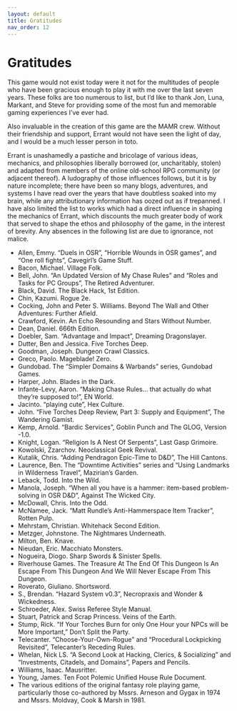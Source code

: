 ```yaml
---
layout: default
title: Gratitudes
nav_order: 12
---
```


# Gratitudes

This game would not exist today were it not for the multitudes of people
who have been gracious enough to play it with me over the last seven
years. These folks are too numerous to list, but I’d like to thank Jon,
Luna, Markant, and Steve for providing some of the most fun and
memorable gaming experiences I’ve ever had.

Also invaluable in the creation of this game are the MAMR crew. Without
their friendship and support, Errant would not have seen the light of
day, and I would be a much lesser person in toto.

Errant is unashamedly a pastiche and bricolage of various ideas,
mechanics, and philosophies liberally borrowed (or, uncharitably,
stolen) and adapted from members of the online old-school RPG community
(or adjacent thereof). A ludography of those influences follows, but it
is by nature incomplete; there have been so many blogs, adventures, and
systems I have read over the years that have doubtless soaked into my
brain, while any attributionary information has oozed out as if
trepanned. I have also limited the list to works which had a direct
influence in shaping the mechanics of Errant, which discounts the much
greater body of work that served to shape the ethos and philosophy of
the game, in the interest of brevity. Any absences in the following list
are due to ignorance, not malice.

-   Allen, Emmy. “Duels in OSR”, “Horrible Wounds in OSR games”, and
    “One roll fights”, Cavegirl’s Game Stuff.
-   Bacon, Michael. Village Folk.
-   Bell, John. “An Updated Version of My Chase Rules” and “Roles and
    Tasks for PC Groups”, The Retired Adventurer.
-   Black, David. The Black Hack, 1st Edition.
-   Chin, Kazumi. Rogue 2e.
-   Cocking, John and Peter S. Williams. Beyond The Wall and Other
    Adventures: Further Afield.
-   Crawford, Kevin. An Echo Resounding and Stars Without Number.
-   Dean, Daniel. 666th Edition.
-   Doebler, Sam. “Advantage and Impact”, Dreaming Dragonslayer.
-   Dutter, Ben and Jessica. Five Torches Deep.
-   Goodman, Joseph. Dungeon Crawl Classics.
-   Greco, Paolo. Mageblade! Zero.
-   Gundobad. The “Simpler Domains & Warbands” series, Gundobad Games.
-   Harper, John. Blades in the Dark.
-   Infante-Levy, Aaron. “Making Chase Rules… that actually do what
    they’re supposed to!”, EN World.
-   Jacinto. “playing cute”, Hex Culture.
-   John. “Five Torches Deep Review, Part 3: Supply and Equipment”, The
    Wandering Gamist.
-   Kemp, Arnold. “Bardic Services”, Goblin Punch and The GLOG, Version
    -1.0.
-   Knight, Logan. “Religion Is A Nest Of Serpents”, Last Gasp Grimoire.
-   Kowolski, Zzarchov. Neoclassical Geek Revival.
-   Kutalik, Chris. “Adding Pendragon Epic-Time to D&D”, The Hill
    Cantons.
-   Laurence, Ben. The “Downtime Activities” series and “Using Landmarks
    in Wilderness Travel”, Mazirian’s Garden.
-   Leback, Todd. Into the Wild.
-   Manola, Joseph. “When all you have is a hammer: item-based
    problem-solving in OSR D&D”, Against The Wicked City.
-   McDowall, Chris. Into the Odd.
-   McNamee, Jack. “Matt Rundle’s Anti-Hammerspace Item Tracker”, Rotten
    Pulp.
-   Mehrstam, Christian. Whitehack Second Edition.
-   Metzger, Johnstone. The Nightmares Underneath.
-   Milton, Ben. Knave.
-   Nieudan, Eric. Macchiato Monsters.
-   Nogueira, Diogo. Sharp Swords & Sinister Spells.
-   Riverhouse Games. The Treasure At The End Of This Dungeon Is An
    Escape From This Dungeon And We Will Never Escape From This Dungeon.
-   Roverato, Giuliano. Shortsword.
-   S., Brendan. “Hazard System v0.3”, Necropraxis and Wonder &
    Wickedness.
-   Schroeder, Alex. Swiss Referee Style Manual.
-   Stuart, Patrick and Scrap Princess. Veins of the Earth.
-   Stump, Rick. “If Your Torches Burn for only One Hour your NPCs will
    be More Important,” Don’t Split the Party.
-   Telecanter. “Choose-Your-Own-Rogue” and “Procedural Lockpicking
    Revisited”, Telecanter’s Receding Rules.
-   Whelan, Nick LS. “A Second Look at Hacking, Clerics, & Socializing”
    and “Investments, Citadels, and Domains”, Papers and Pencils.
-   Williams, Isaac. Mausritter.
-   Young, James. Ten Foot Polemic Unified House Rule Document.
-   The various editions of the original fantasy role playing game,
    particularly those co-authored by Mssrs. Arneson and Gygax in 1974
    and Mssrs. Moldvay, Cook & Marsh in 1981.